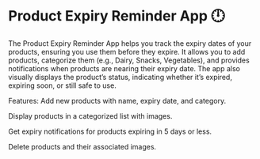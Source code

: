 # Product Expiry Reminder App 🕛
The Product Expiry Reminder App helps you track the expiry dates of your products, ensuring you use them before they expire. It allows you to add products, categorize them (e.g., Dairy, Snacks, Vegetables), and provides notifications when products are nearing their expiry date. The app also visually displays the product’s status, indicating whether it’s expired, expiring soon, or still safe to use.

Features:
Add new products with name, expiry date, and category.

Display products in a categorized list with images.

Get expiry notifications for products expiring in 5 days or less.

Delete products and their associated images.



